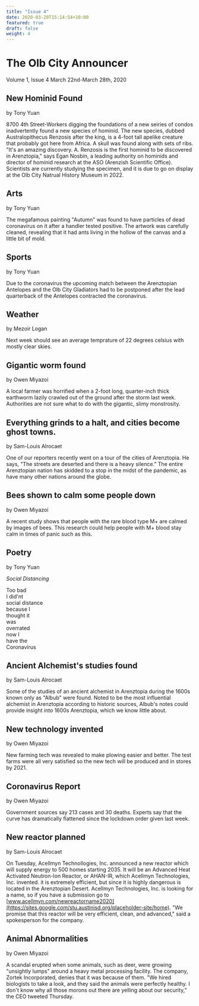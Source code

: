 ```yaml
---
title: "Issue 4"
date: 2020-03-28T15:14:54+10:00
featured: true
draft: false
weight: 4
---
```


# The Olb City Announcer 
Volume 1, Issue 4
March 22nd-March 28th, 2020

## New Hominid Found
by Tony Yuan

8700 4th Street-Workers digging the foundations of a new seiries of condos inadvertently found a new species of hominid. The new species, dubbed Australopithecus Renzosis after the king, is a 4-foot tall apelike creature that probably got here from Africa. A skull was found along with sets of ribs. "It's an amazing discovery. A. Renzosis is the first hominid to be discovered in Arenztopia," says Egan Nosbin, a leading authority on hominids and director of hominid research at the ASO (Arenzish Scientific Office). Scientists are currently studying the specimen, and it is due to go on display at the Olb City Natrual History Museum in 2022.

## Arts
by Tony Yuan 

The megafamous painting "Autumn" was found to have particles of dead coronavirus on it after a handler tested positive. The artwork was carefully cleaned, revealing that it had ants living in the hollow of the canvas and a little bit of mold.

## Sports
by Tony Yuan

Due to the coronavirus the upcoming match between the Arenztopian Antelopes and the Olb City Gladiators had to be postponed after the lead quarterback of the Antelopes contracted the coronavirus.

## Weather
by Mezoir Logan

Next week should see an average temprature of 22 degrees celsius with mostly clear skies.

## Gigantic worm found
by Owen Miyazoi

A local farmer was horrified when a 2-foot long, quarter-inch thick earthworm lazily crawled out of the ground after the storm last week. Authorities are not sure what to do with the gigantic, slimy monstrosity.

## Everything grinds to a halt, and cities become ghost towns.
by Sam-Louis Alrocaet

One of our reporters recently went on a tour of the cities of Arenztopia. He says, "The streets are deserted and there is a heavy silence." The entire Arenztopian nation has skidded to a stop in the midst of the pandemic, as have many other nations around the globe.

## Bees shown to calm some people down
by Owen Miyazoi

A recent study shows that people with the rare blood type M+ are calmed by images of bees. This research could help people with M+ blood stay calm in times of panic such as this.

## Poetry
by Tony Yuan

*Social Distancing*

Too bad  
I did'nt  
social distance  
because I  
thought it  
was  
overrated  
now I   
have the  
Coronavirus  

## Ancient Alchemist's studies found
by Sam-Louis Alrocaet

Some of the studies of an ancient alchemist in Arenztopia during the 1600s known only as "Albub" were found. Noted to be the most influential alchemist in Arenztopia according to historic sources, Albub's notes could provide insight into 1600s Arenztopia, which we know little about.

## New technology invented 
by Owen Miyazoi

New farming tech was revealed to make plowing easier and better. The test farms were all very satisfied so the new tech will be produced and in stores by 2021. 

## Coronavirus Report
by Owen Miyazoi

Government sources say 213 cases and 30 deaths. Experts say that the curve has dramatically flattened since the lockdown order given last week.

## New reactor planned
by Sam-Louis Alrocaet

On Tuesday, Acellmyn Technollogies, Inc. announced a new reactor which will supply energy to 500 homes starting 2035. It will be an Advanced Heat Activated Neutron-Ion Reactor, or AHAN-IR, which Acellmyn Technologies, Inc. invented. it is extremely efficient, but since it is highly dangerous is located in the Arenztopian Desert. Acellmyn Technologies, Inc. is looking for a name, so if you have a submission go to [www.acellmyn.com/newreactorname2020](https://sites.google.com/stu.austinisd.org/placeholder-site/home). "We promise that this reactor will be very efficient, clean, and advanced," said a spokesperson for the company.

## Animal Abnormalities
by Owen Miyazoi

A scandal erupted when some animals, such as deer, were growing "unsightly lumps" around a heavy metal processing facility. The company, Zortek Incorporated, denies that it was because of them. "We hired biologists to take a look, and they said the animals were perfectly healthy. I don't know why all those morons out there are yelling about our security," the CEO tweeted Thursday. 
